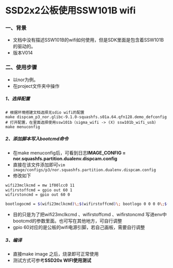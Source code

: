# SSD2x2公板使用SSW101B wifi
### 一、背景
- 文档中没有描述SSW101B的wifi如何使用，但是SDK里面是包含着SSW101B的驱动的。
- 版本V014
### 二、使用步骤
- 以nor为例。
- 在project文件夹中操作
##### 1、选择配置
```shell
# 根据环境搭建文档选择无sdio wifi的配置
make dispcam_p3_nor.glibc-9.1.0-squashfs.s01a.64.qfn128.demo_defconfig
# 打开配置，在里面选择使用ssw101b（sigma_wifi -> (X) ssw101b_wifi_usb）
make menuconfig
```
##### 2、添加脚本写入bootcmd命令
- 在make menuconfig后，可看到日志**IMAGE_CONFIG = nor.squashfs.partition.dualenv.dispcam.config**
- 直接在该文件添加即可`vim image/configs/p3/nor.squashfs.partition.dualenv.dispcam.config`
- 修改如下
```sh
wifi23mclkcmd = mw 1f00lcc0 11
wifirstoffcmd = gpio out 60 1
wifirstoncmd = gpio out 60 0

bootlogocmd = $(wifi23mclkcmd)\;$(wifirstoffcmd)\; bootlogo 0 0 0 0\;$(wifirstoncmd)\;

```
- 目的只是为了把wifi23mclkcmd 、wifirstoffcmd 、wifirstoncmd 写进env中bootcmd的参数里面。也可写在其他地方，可自行调整
- gpio 60对应的是公板的wifi电源引脚，若自己画板，需要自行调整

##### 3、编译
- 直接make image 之后，烧录即可正常使用
- 测试方式可参考**SSD20x WIFI使用测试**